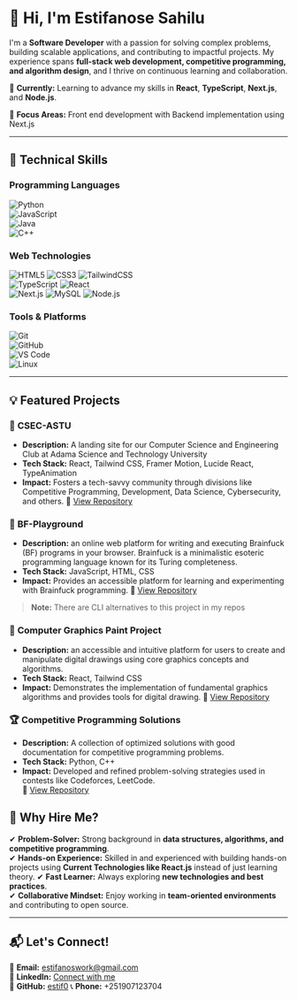 # 👋 Hi, I'm Estifanose Sahilu

I'm a **Software Developer** with a passion for solving complex problems, building scalable applications, and contributing to impactful projects. My experience spans **full-stack web development, competitive programming, and algorithm design**, and I thrive on continuous learning and collaboration.

🔹 **Currently:** Learning to advance my skills in **React**, **TypeScript**, **Next.js**, and **Node.js**.

🔹 **Focus Areas:** Front end development with Backend implementation using Next.js

---

## 🚀 Technical Skills

### **Programming Languages**

![Python](https://img.shields.io/badge/Python-3776AB?style=for-the-badge&logo=python&logoColor=white)  
![JavaScript](https://img.shields.io/badge/JavaScript-F7DF1E?style=for-the-badge&logo=javascript&logoColor=black)  
![Java](https://img.shields.io/badge/Java-007396?style=for-the-badge&logo=java&logoColor=white)  
![C++](https://img.shields.io/badge/C++-00599C?style=for-the-badge&logo=cplusplus&logoColor=white)

### **Web Technologies**

![HTML5](https://img.shields.io/badge/HTML5-E34F26?style=for-the-badge&logo=html5&logoColor=white)
![CSS3](https://img.shields.io/badge/CSS3-1572B6?style=for-the-badge&logo=css3&logoColor=white)
![TailwindCSS](https://img.shields.io/badge/Tailwind_CSS-06B6D4?style=for-the-badge&logo=tailwind-css&logoColor=white)  
![TypeScript](https://img.shields.io/badge/TypeScript-3178C6?style=for-the-badge&logo=typescript&logoColor=white)
![React](https://img.shields.io/badge/React-61DAFB?style=for-the-badge&logo=react&logoColor=black)  
![Next.js](https://img.shields.io/badge/Next.js-000000?style=for-the-badge&logo=next.js&logoColor=white)
![MySQL](https://img.shields.io/badge/MySQL-4479A1?style=for-the-badge&logo=mysql&logoColor=white)
![Node.js](https://img.shields.io/badge/Node.js-339933?style=for-the-badge&logo=node.js&logoColor=white)

### **Tools & Platforms**

![Git](https://img.shields.io/badge/Git-F05032?style=for-the-badge&logo=git&logoColor=white)  
![GitHub](https://img.shields.io/badge/GitHub-181717?style=for-the-badge&logo=github&logoColor=white)  
![VS Code](https://img.shields.io/badge/VS_Code-007ACC?style=for-the-badge&logo=visual-studio-code&logoColor=white)  
![Linux](https://img.shields.io/badge/Linux-FCC624?style=for-the-badge&logo=linux&logoColor=black)

---

## 💡 Featured Projects

### 🌟 **CSEC-ASTU**

-   **Description:** A landing site for our Computer Science and Engineering Club at Adama Science and Technology University
-   **Tech Stack:** React, Tailwind CSS, Framer Motion, Lucide React, TypeAnimation
-   **Impact:** Fosters a tech-savvy community through divisions like Competitive Programming, Development, Data Science, Cybersecurity, and others.
    🔗 [View Repository](https://github.com/estif0/CSEC-ASTU-landing-page)

### 🧩 **BF-Playground**

-   **Description:** an online web platform for writing and executing Brainfuck (BF) programs in your browser. Brainfuck is a minimalistic esoteric programming language known for its Turing completeness.
-   **Tech Stack:** JavaScript, HTML, CSS
-   **Impact:** Provides an accessible platform for learning and experimenting with Brainfuck programming.
    🔗 [View Repository](https://github.com/estif0/bF-playground)

> **Note:** There are CLI alternatives to this project in my repos

### 🎨 **Computer Graphics Paint Project**

-   **Description:** an accessible and intuitive platform for users to create and manipulate digital drawings using core graphics concepts and algorithms.
-   **Tech Stack:** React, Tailwind CSS
-   **Impact:** Demonstrates the implementation of fundamental graphics algorithms and provides tools for digital drawing.
    🔗 [View Repository](https://github.com/estif0/computer-graphics-paint-project)

### 🏆 **Competitive Programming Solutions**

-   **Description:** A collection of optimized solutions with good documentation for competitive programming problems.
-   **Tech Stack:** Python, C++
-   **Impact:** Developed and refined problem-solving strategies used in contests like Codeforces, LeetCode.  
    🔗 [View Repository](https://github.com/estif0/Competitive-Programming-Solutions)

## 🎯 Why Hire Me?

✔ **Problem-Solver:** Strong background in **data structures, algorithms, and competitive programming**.  
✔ **Hands-on Experience:** Skilled in and experienced with building hands-on projects using **Current Technologies like React.js** instead of just learning theory.
✔ **Fast Learner:** Always exploring **new technologies and best practices**.  
✔ **Collaborative Mindset:** Enjoy working in **team-oriented environments** and contributing to open source.

---

## 📬 Let's Connect!

📧 **Email:** [estifanoswork@gmail.com](mailto:estifanoswork@gmail.com)  
💼 **LinkedIn:** [Connect with me](https://linkedin.com/in/estif0)  
🐙 **GitHub:** [estif0](https://github.com/estif0)
📞 **Phone:** +251907123704
